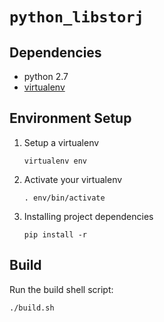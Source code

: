 `python_libstorj`
===

Dependencies
---
+ python 2.7
+ [virtualenv](https://virtualenv.pypa.io/en/stable/installation/)


Environment Setup
---
1. Setup a virtualenv
    ```
    virtualenv env
    ```
1. Activate your virtualenv
    ```
    . env/bin/activate
    ```
1. Installing project dependencies
    ```
    pip install -r
    ```

Build
---
Run the build shell script:
```
./build.sh
```
